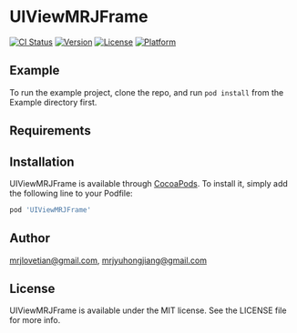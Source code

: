 # UIViewMRJFrame

[![CI Status](http://img.shields.io/travis/mrjlovetian@gmail.com/UIViewMRJFrame.svg?style=flat)](https://travis-ci.org/mrjlovetian@gmail.com/UIViewMRJFrame)
[![Version](https://img.shields.io/cocoapods/v/UIViewMRJFrame.svg?style=flat)](http://cocoapods.org/pods/UIViewMRJFrame)
[![License](https://img.shields.io/cocoapods/l/UIViewMRJFrame.svg?style=flat)](http://cocoapods.org/pods/UIViewMRJFrame)
[![Platform](https://img.shields.io/cocoapods/p/UIViewMRJFrame.svg?style=flat)](http://cocoapods.org/pods/UIViewMRJFrame)

## Example

To run the example project, clone the repo, and run `pod install` from the Example directory first.

## Requirements

## Installation

UIViewMRJFrame is available through [CocoaPods](http://cocoapods.org). To install
it, simply add the following line to your Podfile:

```ruby
pod 'UIViewMRJFrame'
```

## Author

mrjlovetian@gmail.com, mrjyuhongjiang@gmail.com

## License

UIViewMRJFrame is available under the MIT license. See the LICENSE file for more info.
